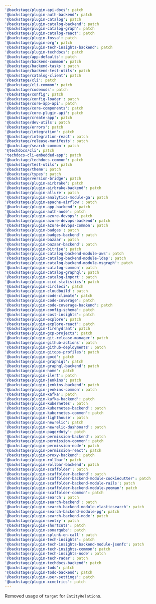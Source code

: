 ```yaml
---
'@backstage/plugin-api-docs': patch
'@backstage/plugin-auth-backend': patch
'@backstage/plugin-catalog': patch
'@backstage/plugin-catalog-backend': patch
'@backstage/plugin-catalog-graph': patch
'@backstage/plugin-catalog-react': patch
'@backstage/plugin-fossa': patch
'@backstage/plugin-org': patch
'@backstage/plugin-tech-insights-backend': patch
'@backstage/plugin-techdocs': patch
'@backstage/app-defaults': patch
'@backstage/backend-common': patch
'@backstage/backend-tasks': patch
'@backstage/backend-test-utils': patch
'@backstage/catalog-client': patch
'@backstage/cli': patch
'@backstage/cli-common': patch
'@backstage/codemods': patch
'@backstage/config': patch
'@backstage/config-loader': patch
'@backstage/core-app-api': patch
'@backstage/core-components': patch
'@backstage/core-plugin-api': patch
'@backstage/create-app': patch
'@backstage/dev-utils': patch
'@backstage/errors': patch
'@backstage/integration': patch
'@backstage/integration-react': patch
'@backstage/release-manifests': patch
'@backstage/search-common': patch
'@techdocs/cli': patch
'techdocs-cli-embedded-app': patch
'@backstage/techdocs-common': patch
'@backstage/test-utils': patch
'@backstage/theme': patch
'@backstage/types': patch
'@backstage/version-bridge': patch
'@backstage/plugin-airbrake': patch
'@backstage/plugin-airbrake-backend': patch
'@backstage/plugin-allure': patch
'@backstage/plugin-analytics-module-ga': patch
'@backstage/plugin-apache-airflow': patch
'@backstage/plugin-app-backend': patch
'@backstage/plugin-auth-node': patch
'@backstage/plugin-azure-devops': patch
'@backstage/plugin-azure-devops-backend': patch
'@backstage/plugin-azure-devops-common': patch
'@backstage/plugin-badges': patch
'@backstage/plugin-badges-backend': patch
'@backstage/plugin-bazaar': patch
'@backstage/plugin-bazaar-backend': patch
'@backstage/plugin-bitrise': patch
'@backstage/plugin-catalog-backend-module-aws': patch
'@backstage/plugin-catalog-backend-module-ldap': patch
'@backstage/plugin-catalog-backend-module-msgraph': patch
'@backstage/plugin-catalog-common': patch
'@backstage/plugin-catalog-graphql': patch
'@backstage/plugin-catalog-import': patch
'@backstage/plugin-cicd-statistics': patch
'@backstage/plugin-circleci': patch
'@backstage/plugin-cloudbuild': patch
'@backstage/plugin-code-climate': patch
'@backstage/plugin-code-coverage': patch
'@backstage/plugin-code-coverage-backend': patch
'@backstage/plugin-config-schema': patch
'@backstage/plugin-cost-insights': patch
'@backstage/plugin-explore': patch
'@backstage/plugin-explore-react': patch
'@backstage/plugin-firehydrant': patch
'@backstage/plugin-gcp-projects': patch
'@backstage/plugin-git-release-manager': patch
'@backstage/plugin-github-actions': patch
'@backstage/plugin-github-deployments': patch
'@backstage/plugin-gitops-profiles': patch
'@backstage/plugin-gocd': patch
'@backstage/plugin-graphiql': patch
'@backstage/plugin-graphql-backend': patch
'@backstage/plugin-home': patch
'@backstage/plugin-ilert': patch
'@backstage/plugin-jenkins': patch
'@backstage/plugin-jenkins-backend': patch
'@backstage/plugin-jenkins-common': patch
'@backstage/plugin-kafka': patch
'@backstage/plugin-kafka-backend': patch
'@backstage/plugin-kubernetes': patch
'@backstage/plugin-kubernetes-backend': patch
'@backstage/plugin-kubernetes-common': patch
'@backstage/plugin-lighthouse': patch
'@backstage/plugin-newrelic': patch
'@backstage/plugin-newrelic-dashboard': patch
'@backstage/plugin-pagerduty': patch
'@backstage/plugin-permission-backend': patch
'@backstage/plugin-permission-common': patch
'@backstage/plugin-permission-node': patch
'@backstage/plugin-permission-react': patch
'@backstage/plugin-proxy-backend': patch
'@backstage/plugin-rollbar': patch
'@backstage/plugin-rollbar-backend': patch
'@backstage/plugin-scaffolder': patch
'@backstage/plugin-scaffolder-backend': patch
'@backstage/plugin-scaffolder-backend-module-cookiecutter': patch
'@backstage/plugin-scaffolder-backend-module-rails': patch
'@backstage/plugin-scaffolder-backend-module-yeoman': patch
'@backstage/plugin-scaffolder-common': patch
'@backstage/plugin-search': patch
'@backstage/plugin-search-backend': patch
'@backstage/plugin-search-backend-module-elasticsearch': patch
'@backstage/plugin-search-backend-module-pg': patch
'@backstage/plugin-search-backend-node': patch
'@backstage/plugin-sentry': patch
'@backstage/plugin-shortcuts': patch
'@backstage/plugin-sonarqube': patch
'@backstage/plugin-splunk-on-call': patch
'@backstage/plugin-tech-insights': patch
'@backstage/plugin-tech-insights-backend-module-jsonfc': patch
'@backstage/plugin-tech-insights-common': patch
'@backstage/plugin-tech-insights-node': patch
'@backstage/plugin-tech-radar': patch
'@backstage/plugin-techdocs-backend': patch
'@backstage/plugin-todo': patch
'@backstage/plugin-todo-backend': patch
'@backstage/plugin-user-settings': patch
'@backstage/plugin-xcmetrics': patch
---
```


Removed usage of `target` for `EntityRelation`s.
